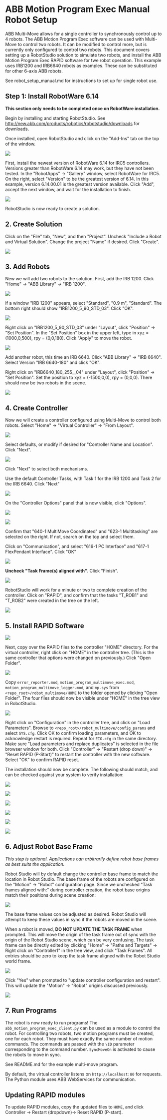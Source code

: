 # ABB Motion Program Exec Manual Robot Setup

ABB Multi-Move allows for a single controller to synchronously control up to 4 robots. The ABB
Motion Program Exec software can be used with Multi-Move to control two robots. It can
be modified to control more, but is currently only configured to control two robots. This document
covers setting up a RobotStudio solution to simulate two robots, and install the ABB Motion
Program Exec RAPID software for twe robot operation. This example uses IRB1200 and IRB6640 robots
as examples. These can be substituted for other 6-axis ABB robots.

See robot_setup_manual.md for instructions to set up for single robot use.

## Step 1: Install RobotWare 6.14

**This section only needs to be completed once on RobotWare installation.**

Begin by installing and starting RobotStudio. See 
http://new.abb.com/products/robotics/robotstudio/downloads for downloads.

Once installed, open RobotStudio and click on the "Add-Ins" tab on the top of the window.

![](figures/robotstudio_addin_tab.png)

First, install the newest version of RobotWare 6.14 for IRC5 controllers. Versions greater 
than RobotWare 6.14 may work, but they have not been tested. In the "RobotApps" -> "Gallery" window,
select RobotWare for IRC5. On the right, select "Version" to be the greatest version of 6.14.
In this example, version 6.14.00.01 is the greatest version available. Click "Add", accept the next
window, and wait for the installation to finish.

![](figures/robotstudio_addin_robotware_irc5.png)

RobotStudio is now ready to create a solution.

## 2. Create Solution

Click on the "File" tab, "New", and then "Project". Uncheck "Include a Robot and Virtual Solution". 
Change the project "Name" if desired. Click "Create".

![](figures/multimove/robotstudio_multimove_new_solution.png)

## 3. Add Robots

New we will add two robots to the solution. First, add the IRB 1200. Click "Home" -> "ABB Library"
-> "IRB 1200".

![](figures/multimove/robotstudio_multimove_add_irb1200.png)

If a window "IRB 1200" appears, select "Standard", "0.9 m", "Standard". The bottom right should show 
"IRB1200_5_90_STD_03". Click "OK".

![](figures/multimove/robotstudio_irb1200_select2.png)

Right click on "IRB1200_5_90_STD_03" under "Layout", click "Position" -> "Set Position". In the
"Set Position" box in the upper left, type in xyz = (1000,0,500), rpy = (0,0,180). Click "Apply"
to move the robot.

![](figures/multimove/robotstudio_multimove_move_irb1200.png)

Add another robot, this time an IRB 6640. Click "ABB Library" -> "IRB 6640". Select Version 
"IRB 6640-180" and click "OK".

Right click on "IRB6640_180_255__04" under "Layout", click "Position" -> "Set Position". Set the
position to xyz = (-1500,0,0), rpy = (0,0,0). There should now be two robots in the scene.

![](figures/multimove/robotstudio_multimove_two_robots.png)

## 4. Create Controller

Now we will create a controller configured using Multi-Move to control both robots. Select "Home" 
-> "Virtual Controller" -> "From Layout".

![](figures/multimove/robotstudio_multimove_new_controller.png)

Select defaults, or modify if desired for "Controller Name and Location". Click "Next".

![](figures/multimove/robotstudio_multimove_controller_name_location.png)

Click "Next" to select both mechanisms.

Use the default Controller Tasks, with Task 1 for the IRB 1200 and Task 2 for the IRB 6640. 
Click "Next"

![](figures/multimove/robotstudio_multimove_controller_tasks.png)

On the "Controller Options" panel that is now visible, click "Options".

![](figures/multimove/robotstudio_multimove_controller_options1.png)

![](figures/multimove/robotstudio_multimove_controller_options2.png)

Confirm that "640-1 MultiMove Coordinated" and "623-1 Multitasking" are selected on the right.
If not, search on the top and select them.

Click on "Communication", and select "616-1 PC Interface" and "617-1 FlexPendant Interface".
Click "OK"

![](figures/multimove/robotstudio_multimove_controller_options3.png)

**Uncheck "Task Frame(s) aligned with"**. Click "Finish".

![](figures/multimove/robotstudio_multimove_controller_options_finish.png)

RobotStudio will work for a minute or two to complete creation of the controller. Click on
"RAPID", and confirm that the tasks "T_ROB1" and "T_ROB2" were created in the tree on the left.

![](figures/multimove/robotstudio_multimove_controller_tasks3.png)

## 5. Install RAPID Software

![](figures/multimove/robotstudio_multimove_pstart.png)

Next, copy over the RAPID files to the controller "HOME" directory. For the virtual controller,
right click on "HOME" in the controller tree. (This is the same controller that options were
changed on previously.) Click "Open Folder".

![](figures/multimove/robotstudio_multimove_open_home.png)

Copy `error_reporter.mod`, `motion_program_multimove_exec.mod`,
`motion_program_multimove_logger.mod`, and
`mp.sys` from `<repo_root>/robot_multimove/HOME` to the folder opened by clicking "Open Folder".
The four files should now be visible under "HOME" in the tree view in RobotStudio.

![](figures/multimove/robotstudio_multimove_rapid_copied.png)

Right click on "Configuration" in the controller tree, and click on "Load Parameters". Browse to 
`<repo_root>/robot_multimove/config_params` and select `SYS.cfg`. Click OK to confirm loading 
parameters,
and OK to acknowledge restart is required. Repeat for `EIO.cfg` in the same directory. Make sure
"Load parameters and replace duplicates" is selected in the file browser window for both. Click
"Controller" -> "Restart (drop down)" -> "Reset RAPID (P-Start)" to restart the controller with 
the new software. Select "OK" to confirm RAPID reset.

The installation should now be complete. The following should match, and can be checked against 
your system to verify installation:

![](figures/multimove/robotstudio_multimove_installed1.png)

![](figures/multimove/robotstudio_multimove_installed2.png)

![](figures/robotstudio_addin_installed4.png)

![](figures/robotstudio_addin_installed7.png)

![](figures/robotstudio_addin_installed6.png)

![](figures/robotstudio_addin_installed5.png)

## 6. Adjust Robot Base Frame

*This step is optional. Applications can arbitrarily define robot base frames as best suits the
application.*

Robot Studio will by default change the controller base frame to match the location in Robot Studio.
The base frame of the robots are configured on the "Motion" -> "Robot" configuration page. Since we unchecked
"Task frames aligned with:" during controller creation, the robot base origins match their positions during
scene creation:

![](figures/multimove/robotstudio_multimove_base_frame1.png)

The base frame values con be adjusted as desired. Robot Studio will attempt to keep these values in sync if
the robots are moved in the scene.

When a robot is moved, **DO NOT UPDATE THE TASK FRAME** when prompted. This will move the origin of the task frame out 
of sync with the origin of the Robot Studio scene, which can be very confusing. The task frame can be directly edited
by clicking "Home" -> "Paths and Targets" -> Right click on "Controller1" in the tree view, and click "Task Frames".
All entries should be zero to keep the task frame aligned with the Robot Studio world frame.

![](figures/multimove/robotstudio_multimove_base_frame5.png)

Click "Yes" when prompted to "update controller configuration and restart". This will update the "Motion" -> "Robot"
origins discussed previously.

![](figures/multimove/robotstudio_multimove_base_frame6.png)


## 7. Run Programs

The robot is now ready to run programs! The `abb_motion_program_exec_client.py` can be used as a
module to control the robot. For controlling two robots, two motion programs must be created,
one for each robot. They must have exactly the same number of motion commands. The commands
are passed with the `\ID` parameter corresponding to the command number. `SyncMoveOn` is activated
to cause the robots to move in sync.

See README.md for the example multi-move program.

By default, the virtual controller listens on `http://localhost:80` for requests. The Python
module uses ABB WebServices for communication.

## Updating RAPID modules

To update RAPID modules, copy the updated files to `HOME`, and click Controller -> 
Restart (dropdown)-> Reset RAPID (P-start).